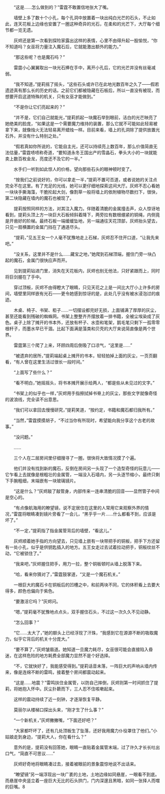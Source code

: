 　　“这是……怎么做到的？”雷霆不敢置信地张大了嘴。

　　墙壁上多了数十个小孔，每个孔洞中放置着一块出纯白光芒的石头，不止如此，连天花板上边缘也安置了一圈这种奇异的光石，在柔和的光芒下，大厅每个细节都一览无遗。

　　灰烬还是第一次看到探险家露出这样的表情，心里不由得升起一股愉悦，“你不知道吗？女巫将力量注入魔石后，它就能激出额外的能力。”

　　“那这些呢？也是魔石吗？”

　　雷霆小心翼翼取出一块光石捧在手中，离开小孔后，它的光芒并没有丝毫减弱。

　　“我不知道，”提莉摇了摇头，“这些石头或许已在此地光数百年之久了——假若遗迹真有那么长的历史的话。之前它们都被隐藏在石板后，所以一直没有被现，而想要开启这道特殊的机关，只有女巫才能做到。”

　　“不是你让它们亮起来的？”

　　“并不是，它们自己就能光，”提莉抓起一块魔石举到眼前，洁白的光芒映亮了她绝美的脸庞，“如果这是一个需要魔力维持的装置，那么它就不可能如此轻易被拿下来，就像烛火无法轻易离开蜡烛一样。目前来看，墙上的孔洞除了提供放置光石外，并没有什么特别之处。”

　　“假若真如你所说的，它能自主光，还可以持续亮上数百年，那么价值简直无法估量，”雷霆啧啧称奇道，“要知道永冬王国出产的雪晶石，拳头大小的一块就能卖上数百枚金龙，亮度还不及它的一半。”

　　水手们一听到如此惊人的价格，望向那些石头的眼神顿时变了。

　　“按我们之前说好的，你可以拿走一半，”提莉不置可否道，或者说她的关注点完全不在这里。有了充足的光线，她可以更仔细地探索这间大厅。灰烬不忍心看她一块块手撕海藻，干脆抡起大剑，像割草一般将墙上的依附植物尽数扫下，很快，第二块隐藏在墙内的魔石也被现了。

　　提莉按照同样的方法，对其注入魔力。伴随着清脆的金属撞击声，众人惊讶地看到，提莉头顶上方一块巨大石板倾斜着降下，两旁拉有数根绷紧的铜绳，内侧竟是开凿好的阶梯。最终石板一端缓缓坠地，另一端通往天花顶部，灰烬抬头望去，只见一扇横置的金属门挡在了通道尽头。

　　“提莉，”见五王女一个人毫不犹豫地走上石梯，灰烬忍不住开口道，“让我先来吧。”

　　“没关系，这里并不是什么……藏宝之地，”她爬到石梯顶端，握住门旁一块凸起的魔石，金属门很快应声而开。

　　见到提莉钻进门里，消失在天花板内，灰烬也别无他法，只好紧跟而上，同时将巨剑握在了手中。

　　穿过顶板，灰烬不由得瞪大了眼睛，只见天花之上是一间比大厅小上许多的房间，墙壁里同样嵌有光石——更令她感到惊讶的是，此处几乎没有被水浸泡过的痕迹。

　　木桌、椅子、书架、柜子……一切摆设都完好无损，上面铺满了厚厚的灰尘，甚至还能看到残破的蜘蛛网。书架上整整齐齐摆放着一排书籍，全被尘埃染成了灰色。桌子上除了摊开的书本外，还放有杯子、水壶和笔架，鹅毛笔只剩下一孤零零根杆子，而墨水早已干涸。比起下面满是藻类和贝壳的大厅来说简直像是两个世界。

　　雷霆第三个爬了上来，环顾四周后倒吸了口凉气，“这里是……”

　　“被遗弃的居所，”提莉端起桌上摊开的书本，轻轻拍掉上面的灰尘，一页页翻看，“有人曾在这里生活过很长一段时间。”

　　“上面写了些什么？”

　　“看不明白，”她摇摇头，将书本摊开展示给两人，“都是些从未见过的文字。”

　　“书架上的似乎也一样，”灰烬用手指擦拭掉书脊上的灰尘，那些文字就像奇怪的波浪线，完全读不出意思。

　　“我们可以拿回去慢慢研究，”提莉笑道，“按约定，书籍和魔石都归我所有。”

　　“当然，”雷霆摸摸胡子，“不过当你有所现时，希望能向我分享这个古老的故事。”

　　“没问题。”

　　……

　　三个人在二层房间里仔细搜寻了一圈，很快将大致情况摸了个遍。

　　他们并没有找到新的魔石，反倒在房间另一头现了一个造型奇怪的玩意儿——它乍看上去就像是根粗壮的金属管，一端没入石墙内，另一头逐节缩小，最终只剩下手腕粗细，末端嵌有一块玻璃镜片。

　　“这是什么？”灰烬敲了敲管身，内部传来一连串清脆的回音——显然管子中间是空心的。

　　“有点像航海用的瞭望镜，说不定居住在这里的人常用它来观察外界的情况，”雷霆将眼睛凑到镜片旁看了一会儿，“黑乎乎一片……什么都看不到，应该是坏了。”

　　“不一定，”提莉指了指金属管背后的墙壁，“看这儿。”

　　灰烬顺着她手指的方向望去，只见墙上嵌有一块带把手的铜板，把手下方还留有一处小孔，似乎是供钥匙插入的地方。五王女走过去试着拉动把手，铜板纹丝不动，“它被锁住了。”

　　“我来吧，”灰烬握住把手，用力一拉，整个铜板顿时从墙上脱落下来。

　　“哈，看来你猜对了，”雷霆鼓掌道，“又是一个魔石机关。”

　　一根巨大的魔石卡在铜板后的凹槽之中，和前两块不同，它的体积看上去要大得多，颜色也偏向于紫色。

　　“要激活它吗？”灰烬问。

　　“嗯，”提莉毫不犹豫地点点头，双手握住石头，不过这一次久久不见动静。

　　“怎么回事？”

　　“它……太大了，”她的额头上已经浮现了汗珠，“我感到它在源源不断的吸取魔力，似乎它背后的机关十分庞大。”

　　“要不算了，”灰烬皱眉道。她知道一旦魔力耗尽，女巫很可能会直接陷入昏迷，在这样危险的地方耗费全部魔力显然不是个好选择。

　　“不，它就快好了，我能感受得到。”提莉话音未落，一阵巨大的声响从墙内传来，像是连绵不断的雷鸣，接着整个房间都震动起来。

　　“这是……地震？”雷鸣扶住金属管，以防自己摔倒，灰烬则第一时间抓住了提莉，将她抱入怀中。灰尘扑簌而下，三人忍不住咳嗽起来。

　　这样的震动持续了近一刻钟，才逐渐恢复平静。

　　莫丽尔从楼梯口探出头来，“刚才生了什么事？”

　　“一个新机关，”灰烬撇撇嘴，“下面还好吧？”

　　“大家都吓坏了，还有几处顶板生了坠落，还好我用魔力仆役罩住了他们。”小姑娘走到身边，“提莉大人，你在看什么？”

　　意外的是，提莉没有回答她，眼睛一直贴着金属管末端，过了许久才长长吐出口气，“简直不可思议……”

　　灰烬好奇地将眼睛凑过去，接着被眼前的景象震惊地说不出话来。

　　“瞭望镜”另一端浮现出一块广袤的土地，土地边缘如同悬崖，一眼看不到底。而悬崖中央竖立着一座巨大无比的石头拱门，门内深邃且黑暗，如同一张择人而噬的巨嘴。8

　　
